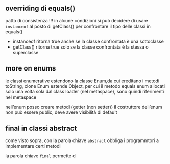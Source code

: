 ## overriding di equals()
patto di consistenza !!!
in alcune condizioni si può decidere di usare `instanceof` al posto di getClass() per confrontare il tipo delle classi in equals()
- instanceof ritorna true anche se la classe confrontata è una sottoclasse
- getClass() ritorna true solo se la classe confrontata è la stessa o superclasse
## more on enums
le classi enumerative estendono la classe Enum,da cui ereditano i metodi toString, clone
Enum estende Object, per cui il metodo equals 
enum allocati solo una volta sola dal class loader (nel metaspace), sono quindi riferimenti nel metaspace

nell’enum posso creare metodi (getter (non setter))
il costruttore dell’enum non può essere public, deve avere visibilità di default

## final in classi abstract
come visto sopra, con la parola chiave `abstract` obbliga i programmtori a implementare certi metodi

la parola chiave `final` permette d

